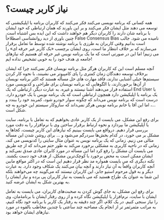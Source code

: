 # نیاز کاربر چیست؟

همه کسانی که برنامه نویسی می‌کنند فکر می‌کنند که کاربران برنامه یا اپلیکیشنی که توسعه می دهند مثل ایشان فکر می‌کنند و بر این باورند که همان ارتباطی که خود ایشان با برنامه شان دارند را کاربران دیگر هم خواهند داشت که این ایده بس اشتباه است. چنین باوری از دید روانشناسی اصطلاحاً False Consensus Bias نامیده می شود. جالب است بدانیم وقتی کاربران به طرزی با برنامه نوشته شده توسط ما تعامل برقرار می‌سازند که بر خلاف انتظار ما است،‌ روی ایشان برچسب «یک کاربر غیر حرفه ای» را می زنیم! اما این در صورتی است که ما یک برنامه نویس غیر حرفه ای هستیم که نیازهای جامعه ی هدف خود را به خوبی تشخیص نداده ایم!

آنچه مسلم است این که کاربران هرگز مثل برنامه نویسان فکر نمی‌کنند چرا که ایشان برخلاف توسعه دهندگان زمان کمتری را پای کامپیوتر می نشینند،‌ با نحوه کار کردن سیستم‌ها خیلی آشنایی ندارند، فاقد مهارت های حل مسأله هستند که اکثر برنامه نویسان از آن‌ها برخوردارند، با الگوهایی که برنامه نویسان برای طراحی و کدنویسی مورد استفاده قرار می‌دهند آشنا نیستند و غیره. به عبارت دیگر، ارتباطی که یک End User با یک برنامه یا اپلیکیشن دارد همچون ارتباطی است که یک برنامه نویس با یک خودرو دارد. درست است که برنامه نویس می‌داند که چگونه سوار خودرو شود، کمربند خود را ببندد و ...، اما این آقا یا خانم برنامه نویس هرگز نمی‌داند که سازوکار سیستم این خودرو به چه شکل است.

برای رفع این مشکل، می بایست از یک کاربر عادی بخواهیم که به تعامل با برنامه، سایت یا اپلیکیشن ما بپردازد و نحوه ارتباط برقرار ساختن وی با نرم‌افزار را به دقت مورد بررسی قرار دهیم. در‌واقع می بایست ببینیم که نیازهای این کاربر چیست، کجاها به مشکل بر می خورد، در کدام بخش‌ها سردرگم می‌شود و … برای روشن شدن این مسأله مثالی می زنیم. زمانی که یک برنامه نویس به عنوان مثال سایتی را کدنویسی می کند، زمانی که در ناحیه کاربری به مشکلی برخورد می‌کند به طور حتم می‌داند که از چه طریق می بایست آن مشکل را رفع کرد اما این مسأله در مورد کابران عادی صدق نمی‌کند و ایشان ممکن است به محض برخورد با کوچک‌ترین مشکل، از هدف خود دست بکشند. نکته دیگری که می بایست همواره مد نظر قرار دهیم این است که در اکثر مواقع مابین آنچه کاربران واقعاً به آن نیاز دارند و آنچه بیان می‌کنند یک شکاف وجود دارد. به عبارت دیگر و به قول مرحوم استیو جابز، این کاربران نیستند که می‌گویند چه می‌خواهند بلکه این شما به عنوان یک طراح هستید که می بایست به نیاز کاربران پی برده و نیاز ایشان را به بهترین شکل به ایشان عرضه کنید.

برای رفع این مشکل، به جای گوش کردن به صحبت‌های کاربران، می بایست به تعامل ایشان با سایت، نرم‌افزار یا اپلیکیشن نگاه کرده و از روی رفتار ایشان با برنامهٔ‌مان، وی را نیاز سنجی کنیم. در یک کلام، اگر چند دقیقه به رفتار یک کاربر با برنامه خود نگاه کنیم، به مراتب مثمرثمر تر از انجام یک مصاحبه چند ساعتی با چندین مخاطب بالقوه در مورد نیازهای ایشان خواهد بود.
